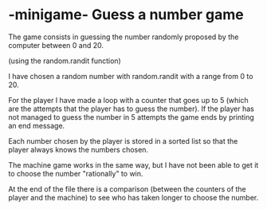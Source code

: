# -minigame-     Guess a number game


The game consists in guessing the number randomly proposed by the computer between 0 and 20.

(using the random.randit function)

I have chosen a random number with random.randit with a range from 0 to 20.

For the player I have made a loop with a counter that goes up to 5 (which are the attempts that the player has to guess the number). If the player has not managed to guess the number in 5 attempts the game ends by printing an end message.

Each number chosen by the player is stored in a sorted list so that the player always knows the numbers chosen.

The machine game works in the same way, but I have not been able to get it to choose the number "rationally" to win.

At the end of the file there is a comparison (between the counters of the player and the machine) to see who has taken longer to choose the number.


